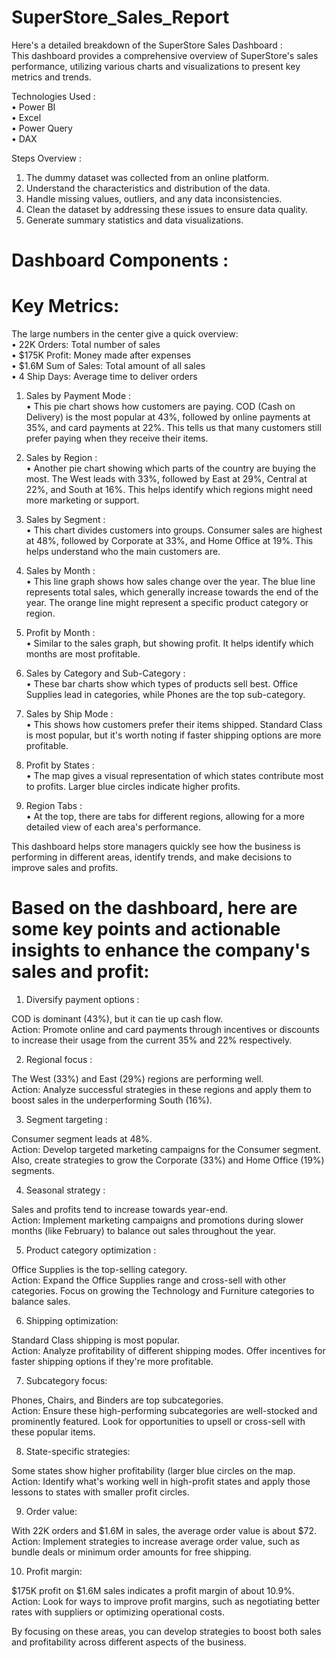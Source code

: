 # SuperStore_Sales_Report
Here's a detailed breakdown of the SuperStore Sales Dashboard :                                                                                            
This dashboard provides a comprehensive overview of SuperStore's sales performance, utilizing various charts and visualizations to present key metrics and trends.

Technologies Used :                                                                                                                                                                                        
• Power BI                                                                                                                                                                                                  
• Excel                                                                                                                                                     
• Power Query                                                                                                                                                                                          
• DAX                                                                                                                                                                                                   

Steps Overview :                                                                                                                                            

1) The dummy dataset was collected from an online platform.
2) Understand the characteristics and distribution of the data.
3) Handle missing values, outliers, and any data inconsistencies.
4) Clean the dataset by addressing these issues to ensure data quality.
5) Generate summary statistics and data visualizations.

# Dashboard Components :

# Key Metrics:                                                                                                                                              
The large numbers in the center give a quick overview:                                                                                                    
   • 22K Orders: Total number of sales                                                                                                                       
   • $175K Profit: Money made after expenses                                                                                                                 
   • $1.6M Sum of Sales: Total amount of all sales                                                                                                           
   • 4 Ship Days: Average time to deliver orders 

1)  Sales by Payment Mode :                                                                                                                                  
• This pie chart shows how customers are paying. COD (Cash on Delivery) is the most popular at 43%, followed by online payments at 35%, and card payments at 22%. This tells us that many customers still prefer paying when they receive their items.

3)  Sales by Region :                                                                                                                                        
• Another pie chart showing which parts of the country are buying the most. The West leads with 33%, followed by East at 29%, Central at 22%, and South at 16%. This helps identify which regions might need more marketing or support.                                                                                
4)  Sales by Segment :                                                                                                                                       
• This chart divides customers into groups. Consumer sales are highest at 48%, followed by Corporate at 33%, and Home Office at 19%. This helps understand who the main customers are.                                                                                                                                
5)  Sales by Month :                                                                                                                                      
• This line graph shows how sales change over the year. The blue line represents total sales, which generally increase towards the end of the year. The orange line might represent a specific product category or region.                                                                                           
6)  Profit by Month :                                                                                                                                      
• Similar to the sales graph, but showing profit. It helps identify which months are most profitable.                                                        
7)  Sales by Category and Sub-Category :                                                                                                                    
• These bar charts show which types of products sell best. Office Supplies lead in categories, while Phones are the top sub-category.                      
8)  Sales by Ship Mode :                                                                                                                                    
• This shows how customers prefer their items shipped. Standard Class is most popular, but it's worth noting if faster shipping options are more profitable.
9)  Profit by States :                                                                                                                                      
• The map gives a visual representation of which states contribute most to profits. Larger blue circles indicate higher profits.                             
10)  Region Tabs :                                                                                                                                          
• At the top, there are tabs for different regions, allowing for a more detailed view of each area's performance.

This dashboard helps store managers quickly see how the business is performing in different areas, identify trends, and make decisions to improve sales and profits.

# Based on the dashboard, here are some key points and actionable insights to enhance the company's sales and profit:

1) Diversify payment options :

COD is dominant (43%), but it can tie up cash flow.                                                                                                      
Action: Promote online and card payments through incentives or discounts to increase their usage from the current 35% and 22% respectively.


2) Regional focus :

The West (33%) and East (29%) regions are performing well.                                                                                                
Action: Analyze successful strategies in these regions and apply them to boost sales in the underperforming South (16%).


3) Segment targeting :

Consumer segment leads at 48%.                                                                                                                          
Action: Develop targeted marketing campaigns for the Consumer segment. Also, create strategies to grow the Corporate (33%) and Home Office (19%) segments.


4) Seasonal strategy :

Sales and profits tend to increase towards year-end.                                                                                                      
Action: Implement marketing campaigns and promotions during slower months (like February) to balance out sales throughout the year.


5) Product category optimization :

Office Supplies is the top-selling category.                                                                                                                
Action: Expand the Office Supplies range and cross-sell with other categories. Focus on growing the Technology and Furniture categories to balance sales.


6) Shipping optimization:

Standard Class shipping is most popular.                                                                                                                    
Action: Analyze profitability of different shipping modes. Offer incentives for faster shipping options if they're more profitable.


7) Subcategory focus:

Phones, Chairs, and Binders are top subcategories.                                                                                                        
Action: Ensure these high-performing subcategories are well-stocked and prominently featured. Look for opportunities to upsell or cross-sell with these popular items.


8) State-specific strategies:

Some states show higher profitability (larger blue circles on the map.                                                                                    
Action: Identify what's working well in high-profit states and apply those lessons to states with smaller profit circles.


9) Order value:

With 22K orders and $1.6M in sales, the average order value is about $72.                                                                                  
Action: Implement strategies to increase average order value, such as bundle deals or minimum order amounts for free shipping.


10) Profit margin:

$175K profit on $1.6M sales indicates a profit margin of about 10.9%.                                                                                    
Action: Look for ways to improve profit margins, such as negotiating better rates with suppliers or optimizing operational costs.



By focusing on these areas, you can develop strategies to boost both sales and profitability across different aspects of the business.




